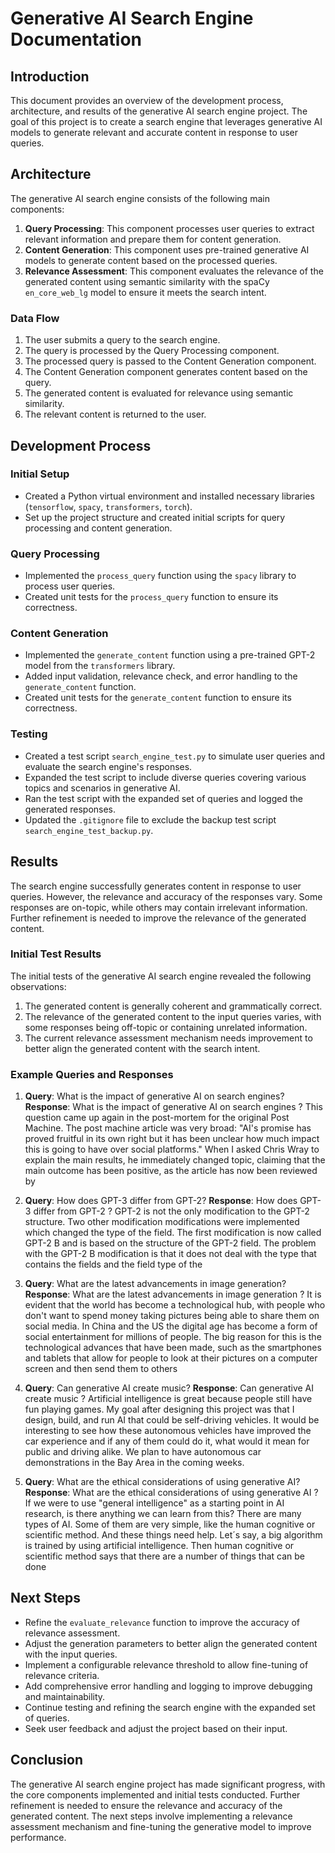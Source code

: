 # Generative AI Search Engine Documentation

## Introduction
This document provides an overview of the development process, architecture, and results of the generative AI search engine project. The goal of this project is to create a search engine that leverages generative AI models to generate relevant and accurate content in response to user queries.

## Architecture
The generative AI search engine consists of the following main components:
1. **Query Processing**: This component processes user queries to extract relevant information and prepare them for content generation.
2. **Content Generation**: This component uses pre-trained generative AI models to generate content based on the processed queries.
3. **Relevance Assessment**: This component evaluates the relevance of the generated content using semantic similarity with the spaCy `en_core_web_lg` model to ensure it meets the search intent.

### Data Flow
1. The user submits a query to the search engine.
2. The query is processed by the Query Processing component.
3. The processed query is passed to the Content Generation component.
4. The Content Generation component generates content based on the query.
5. The generated content is evaluated for relevance using semantic similarity.
6. The relevant content is returned to the user.

## Development Process
### Initial Setup
- Created a Python virtual environment and installed necessary libraries (`tensorflow`, `spacy`, `transformers`, `torch`).
- Set up the project structure and created initial scripts for query processing and content generation.

### Query Processing
- Implemented the `process_query` function using the `spacy` library to process user queries.
- Created unit tests for the `process_query` function to ensure its correctness.

### Content Generation
- Implemented the `generate_content` function using a pre-trained GPT-2 model from the `transformers` library.
- Added input validation, relevance check, and error handling to the `generate_content` function.
- Created unit tests for the `generate_content` function to ensure its correctness.

### Testing
- Created a test script `search_engine_test.py` to simulate user queries and evaluate the search engine's responses.
- Expanded the test script to include diverse queries covering various topics and scenarios in generative AI.
- Ran the test script with the expanded set of queries and logged the generated responses.
- Updated the `.gitignore` file to exclude the backup test script `search_engine_test_backup.py`.

## Results
The search engine successfully generates content in response to user queries. However, the relevance and accuracy of the responses vary. Some responses are on-topic, while others may contain irrelevant information. Further refinement is needed to improve the relevance of the generated content.

### Initial Test Results
The initial tests of the generative AI search engine revealed the following observations:
1. The generated content is generally coherent and grammatically correct.
2. The relevance of the generated content to the input queries varies, with some responses being off-topic or containing unrelated information.
3. The current relevance assessment mechanism needs improvement to better align the generated content with the search intent.

### Example Queries and Responses
1. **Query**: What is the impact of generative AI on search engines?
   **Response**: What is the impact of generative AI on search engines ? This question came up again in the post-mortem for the original Post Machine. The post machine article was very broad: "AI's promise has proved fruitful in its own right but it has been unclear how much impact this is going to have over social platforms." When I asked Chris Wray to explain the main results, he immediately changed topic, claiming that the main outcome has been positive, as the article has now been reviewed by

2. **Query**: How does GPT-3 differ from GPT-2?
   **Response**: How does GPT-3 differ from GPT-2 ? GPT-2 is not the only modification to the GPT-2 structure. Two other modification modifications were implemented which changed the type of the field. The first modification is now called GPT-2 B and is based on the structure of the GPT-2 field. The problem with the GPT-2 B modification is that it does not deal with the type that contains the fields and the field type of the

3. **Query**: What are the latest advancements in image generation?
   **Response**: What are the latest advancements in image generation ? It is evident that the world has become a technological hub, with people who don't want to spend money taking pictures being able to share them on social media. In China and the US the digital age has become a form of social entertainment for millions of people. The big reason for this is the technological advances that have been made, such as the smartphones and tablets that allow for people to look at their pictures on a computer screen and then send them to others

4. **Query**: Can generative AI create music?
   **Response**: Can generative AI create music ? Artificial intelligence is great because people still have fun playing games. My goal after designing this project was that I design, build, and run AI that could be self-driving vehicles. It would be interesting to see how these autonomous vehicles have improved the car experience and if any of them could do it, what would it mean for public and driving alike. We plan to have autonomous car demonstrations in the Bay Area in the coming weeks.

5. **Query**: What are the ethical considerations of using generative AI?
   **Response**: What are the ethical considerations of using generative AI ? If we were to use "general intelligence" as a starting point in AI research, is there anything we can learn from this? There are many types of AI. Some of them are very simple, like the human cognitive or scientific method. And these things need help. Let´s say, a big algorithm is trained by using artificial intelligence. Then human cognitive or scientific method says that there are a number of things that can be done

## Next Steps
- Refine the `evaluate_relevance` function to improve the accuracy of relevance assessment.
- Adjust the generation parameters to better align the generated content with the input queries.
- Implement a configurable relevance threshold to allow fine-tuning of relevance criteria.
- Add comprehensive error handling and logging to improve debugging and maintainability.
- Continue testing and refining the search engine with the expanded set of queries.
- Seek user feedback and adjust the project based on their input.

## Conclusion
The generative AI search engine project has made significant progress, with the core components implemented and initial tests conducted. Further refinement is needed to ensure the relevance and accuracy of the generated content. The next steps involve implementing a relevance assessment mechanism and fine-tuning the generative model to improve performance.
